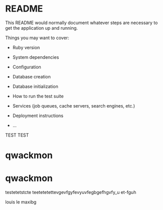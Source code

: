 # README

This README would normally document whatever steps are necessary to get the
application up and running.

Things you may want to cover:

* Ruby version

* System dependencies

* Configuration

* Database creation

* Database initialization

* How to run the test suite

* Services (job queues, cache servers, search engines, etc.)

* Deployment instructions

* ...

TEST TEST
# qwackmon
# qwackmon

testetetstcte
teetetetettevgevfgyfevyuvfegbgefhgvfy_u et-fguh

louis le maxibg
